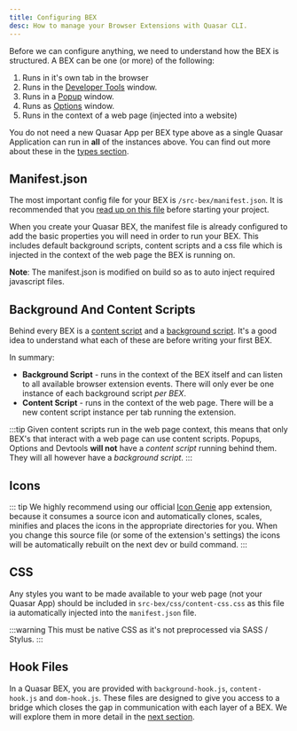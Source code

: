 ```yaml
---
title: Configuring BEX
desc: How to manage your Browser Extensions with Quasar CLI.
---
```


Before we can configure anything, we need to understand how the BEX is structured. A BEX can be one (or more) of the following:

1. Runs in it's own tab in the browser
2. Runs in the [Developer Tools](https://developer.chrome.com/extensions/devtools) window.
3. Runs in a [Popup](https://developer.chrome.com/extensions/user_interface#popup) window.
4. Runs as [Options](https://developer.chrome.com/extensions/options) window.
5. Runs in the context of a web page (injected into a website)

You do not need a new Quasar App per BEX type above as a single Quasar Application can run in **all** of the instances
above. You can find out more about these in the [types section](/developing-browser-extensions/types).

## Manifest.json

The most important config file for your BEX is `/src-bex/manifest.json`. It is recommended that you
[read up on this file](https://developer.chrome.com/extensions/manifest) before starting your project.

When you create your Quasar BEX, the manifest file is already configured to add the basic properties you will need
in order to run your BEX. This includes default background scripts, content scripts and a css file which is injected in
the context of the web page the BEX is running on.

**Note**: The manifest.json is modified on build so as to auto inject required javascript files.

## Background And Content Scripts

Behind every BEX is a [content script](https://developer.chrome.com/extensions/content_scripts) and a
[background script](https://developer.chrome.com/extensions/background_pages). It's a good idea to understand what each
of these are before writing your first BEX.

In summary:

* **Background Script** - runs in the context of the BEX itself and can listen to all available browser extension events.
There will only ever be one instance of each background script *per BEX*.
* **Content Script** - runs in the context of the web page. There will be a new content script instance per tab running the
extension.

:::tip
Given content scripts run in the web page context, this means that only BEX's that interact with a web page can use
content scripts. Popups, Options and Devtools **will not** have a *content script* running behind them. They will all however
have a *background script*.
:::

## Icons

::: tip
We highly recommend using our official [Icon Genie](https://github.com/quasarframework/app-extension-icon-genie/) app extension,
because it consumes a source icon and automatically clones, scales, minifies and places the icons in the appropriate
directories for you. When you change this source file (or some of the extension's settings) the icons will be automatically
rebuilt on the next dev or build command.
:::

## CSS

Any styles you want to be made available to your web page (not your Quasar App) should be included in
`src-bex/css/content-css.css` as this file ia automatically injected into the `manifest.json` file.

:::warning
This must be native CSS as it's not preprocessed via SASS / Stylus.
:::

## Hook Files

In a Quasar BEX, you are provided with `background-hook.js`, `content-hook.js` and `dom-hook.js`. These files are designed
to give you access to a bridge which closes the gap in communication with each layer of a BEX. We will explore them in
more detail in the [next section](/developing-browser-extensions/communication).
